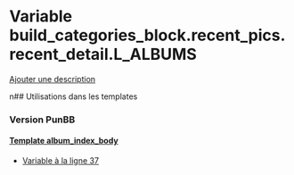 # Variable build_categories_block.recent_pics.recent_detail.L_ALBUMS
[Ajouter une description](https://fa-tvars.appspot.com/build_categories_block.recent_pics.recent_detail.L_ALBUMS)

n## Utilisations dans les templates

### Version PunBB

#### [Template album_index_body](punbb/album_index_body.md)
* [Variable à la ligne 37](../punbb/album_index_body.tpl#L37)